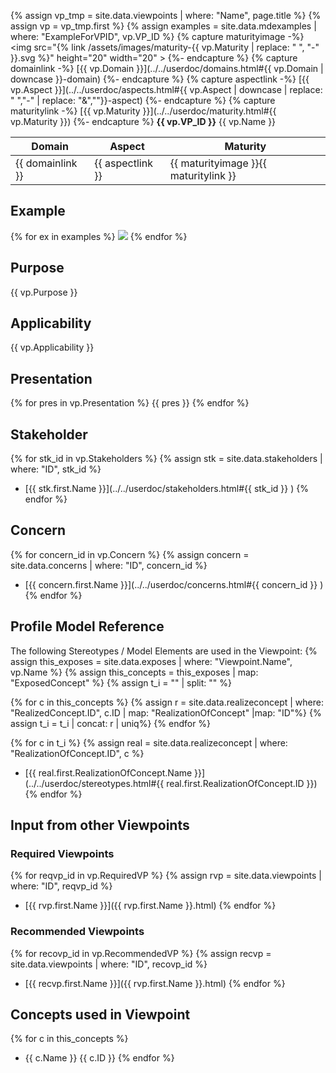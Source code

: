 {% assign vp_tmp = site.data.viewpoints | where: "Name", page.title %}
{% assign vp = vp_tmp.first %}
{% assign examples = site.data.mdexamples | where: "ExampleForVPID", vp.VP_ID %}
{% capture maturityimage -%}
<img src="{% link /assets/images/maturity-{{ vp.Maturity | replace: " ", "-"  }}.svg %}" height="20" width="20" >
{%- endcapture %}
{% capture domainlink -%}
[{{ vp.Domain }}](../../userdoc/domains.html#{{ vp.Domain | downcase }}-domain)
{%- endcapture %}
{% capture aspectlink -%}
[{{ vp.Aspect }}](../../userdoc/aspects.html#{{ vp.Aspect | downcase | replace: " ","-" | replace: "&",""}}-aspect)
{%- endcapture %}
{% capture maturitylink -%}
[{{ vp.Maturity }}](../../userdoc/maturity.html#{{ vp.Maturity }})
{%- endcapture %}
**{{ vp.VP_ID }}** {{ vp.Name }}

|**Domain**|**Aspect**|**Maturity**|
| --- | --- | --- |
|{{ domainlink }}|{{ aspectlink }}|{{ maturityimage }}{{ maturitylink }}|



## Example
{% for ex in examples %}
<img src="../../diagrams/examples_md/exa{{ ex.ID }}.svg" />
{% endfor %}

## Purpose
{{ vp.Purpose }}

## Applicability
{{ vp.Applicability }}

## Presentation
{% for pres in vp.Presentation %}
{{ pres }}
{% endfor %}

## Stakeholder
{% for stk_id in vp.Stakeholders %}
{% assign stk = site.data.stakeholders | where: "ID", stk_id %}
* [{{ stk.first.Name }}](../../userdoc/stakeholders.html#{{ stk_id }} )
{% endfor %}

## Concern
{% for concern_id in vp.Concern %}
{% assign concern = site.data.concerns | where: "ID", concern_id %}
* [{{ concern.first.Name }}](../../userdoc/concerns.html#{{ concern_id }} )
{% endfor %}

## Profile Model Reference
The following Stereotypes / Model Elements are used in the Viewpoint:
{% assign this_exposes = site.data.exposes | where: "Viewpoint.Name", vp.Name %}
{% assign this_concepts = this_exposes | map: "ExposedConcept" %}
{% assign t_i = "" | split: "" %}

{% for c in this_concepts %}
{% assign r = site.data.realizeconcept | where: "RealizedConcept.ID", c.ID | map: "RealizationOfConcept" |map: "ID"%}
{% assign t_i = t_i | concat: r | uniq%}
{% endfor %}

{% for c in t_i %}
{% assign real = site.data.realizeconcept | where: "RealizationOfConcept.ID", c %}
* [{{ real.first.RealizationOfConcept.Name }}](../../userdoc/stereotypes.html#{{ real.first.RealizationOfConcept.ID }})
{% endfor %}

## Input from other Viewpoints
### Required Viewpoints
{% for reqvp_id in vp.RequiredVP %}
{% assign rvp = site.data.viewpoints | where: "ID", reqvp_id %}
* [{{ rvp.first.Name }}]({{ rvp.first.Name }}.html)
{% endfor %}


### Recommended Viewpoints
{% for recovp_id in vp.RecommendedVP %}
{% assign recvp = site.data.viewpoints | where: "ID", recovp_id %}
* [{{ recvp.first.Name }}]({{ rvp.first.Name }}.html)
{% endfor %}

## Concepts used in Viewpoint
{% for c in this_concepts %}
* {{ c.Name }} {{ c.ID }}
{% endfor %}
